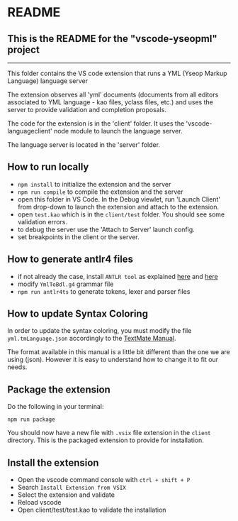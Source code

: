 # README

## This is the README for the "vscode-yseopml" project

-------------------

This folder contains the VS code extension that runs a YML (Yseop Markup Language) language server

The extension observes all 'yml' documents (documents from all editors associated to YML language - kao files, yclass files, etc.)
and uses the server to provide validation and completion proposals.

The code for the extension is in the 'client' folder. It uses the 'vscode-languageclient' node module to launch the language server.

The language server is located in the 'server' folder.

## How to run locally

* `npm install` to initialize the extension and the server
* `npm run compile` to compile the extension and the server
* open this folder in VS Code. In the Debug viewlet, run 'Launch Client' from drop-down to launch the extension and attach to the extension.
* open `test.kao` which is in the `client/test` folder. You should see some validation errors.
* to debug the server use the 'Attach to Server' launch config.
* set breakpoints in the client or the server.

## How to generate antlr4 files

* if not already the case, install `ANTLR tool` as explained [here](http://www.antlr.org/download.html) and [here](https://github.com/antlr/antlr4/blob/master/doc/getting-started.md)
* modify `YmlToBdl.g4` grammar file
* `npm run antlr4ts` to generate tokens, lexer and parser files

## How to update Syntax Coloring

In order to update the syntax coloring, you must modify the file `yml.tmLanguage.json` accordingly to the [TextMate Manual](http://manual.macromates.com/en/language_grammars#language_grammars).

The format available in this manual is a little bit different than the one we are using (json). However it is easy to understand how to change it to fit our needs.

## Package the extension

Do the following in your terminal:

```[bash]
npm run package
```

You should now have a new file with `.vsix` file extension in the `client` directory. This is the packaged extension to provide for installation.

## Install the extension

- Open the vscode command console with `ctrl + shift + P`
- Search `Install Extension from VSIX`
- Select the extension and validate
- Reload vscode
- Open client/test/test.kao to validate the installation
